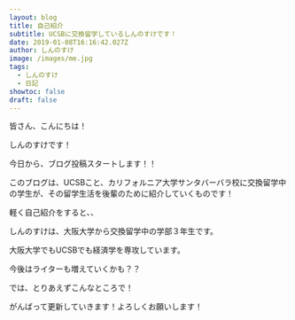 ```yaml
---
layout: blog
title: 自己紹介
subtitle: UCSBに交換留学しているしんのすけです！
date: 2019-01-08T16:16:42.027Z
author: しんのすけ
image: /images/me.jpg
tags:
  - しんのすけ
  - 日記
showtoc: false
draft: false
---
```

皆さん、こんにちは！

しんのすけです！

今日から、ブログ投稿スタートします！！

このブログは、UCSBこと、カリフォルニア大学サンタバーバラ校に交換留学中の学生が、その留学生活を後輩のために紹介していくものです！

軽く自己紹介をすると、、

しんのすけは、大阪大学から交換留学中の学部３年生です。

大阪大学でもUCSBでも経済学を専攻しています。

今後はライターも増えていくかも？？

では、とりあえずこんなところで！

がんばって更新していきます！よろしくお願いします！
